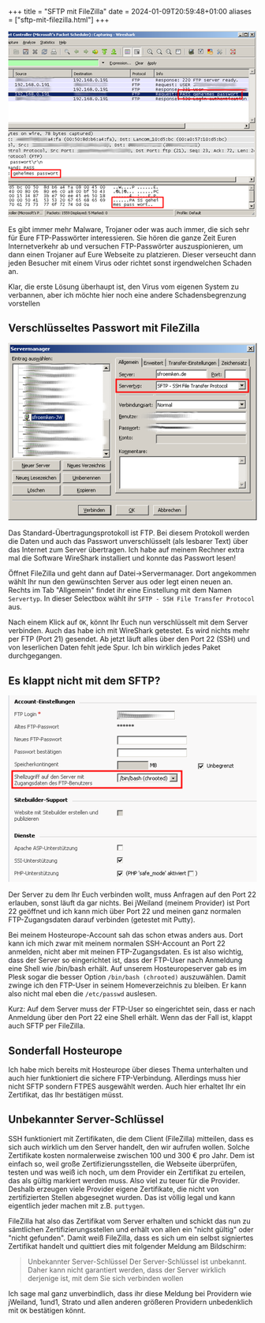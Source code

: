 +++
title = "SFTP mit FileZilla"
date = 2024-01-09T20:59:48+01:00
aliases = ["sftp-mit-filezilla.html"]
+++

![Unverschlüsseltes FTP Passwort](sftp-wireshark.png "FTP Passwörter sichtbar gemacht mit WireShark")

Es gibt immer mehr Malware, Trojaner oder was auch immer, die sich sehr für Eure FTP-Passwörter interessieren. Sie hören die ganze Zeit Euren Internetverkehr ab und versuchen FTP-Passwörter auszuspionieren, um dann einen Trojaner auf Eure Webseite zu platzieren. Dieser verseucht dann jeden Besucher mit einem Virus oder richtet sonst irgendwelchen Schaden an.

Klar, die erste Lösung überhaupt ist, den Virus vom eigenen System zu verbannen, aber ich möchte hier noch eine andere Schadensbegrenzung vorstellen

## Verschlüsseltes Passwort mit FileZilla

![Verschlüsseltes SFTP Passwort](sftp-filezilla.png "SFTP als Servertyp in FileZilla auswählen")

Das Standard-Übertragungsprotokoll ist FTP. Bei diesem Protokoll werden die Daten und auch das Passwort unverschlüsselt (als lesbarer Text) über das Internet zum Server übertragen. Ich habe auf meinem Rechner extra mal die Software WireShark installiert und konnte das Passwort lesen!

Öffnet FileZilla und geht dann auf Datei->Servermanager. Dort angekommen wählt Ihr nun den gewünschten Server aus oder legt einen neuen an. Rechts im Tab "Allgemein" findet ihr eine Einstellung mit dem Namen `Servertyp`. In dieser Selectbox wählt ihr `SFTP - SSH File Transfer Protocol` aus.

Nach einem Klick auf `OK`, könnt Ihr Euch nun verschlüsselt mit dem Server verbinden. Auch das habe ich mit WireShark getestet. Es wird nichts mehr per FTP (Port 21) gesendet. Ab jetzt läuft alles über den Port 22 (SSH) und von leserlichen Daten fehlt jede Spur. Ich bin wirklich jedes Paket durchgegangen.

## Es klappt nicht mit dem SFTP?

![Korrekte Shell einstellen](sftp-hosteurope.png "Korrekte Shell für den FTP Account im Kundenmenü einstellen")

Der Server zu dem Ihr Euch verbinden wollt, muss Anfragen auf den Port 22 erlauben, sonst läuft da gar nichts. Bei jWeiland (meinem Provider) ist Port 22 geöffnet und ich kann mich über Port 22 und meinen ganz normalen FTP-Zugangsdaten darauf verbinden (getestet mit Putty).

Bei meinem Hosteurope-Account sah das schon etwas anders aus. Dort kann ich mich zwar mit meinem normalen SSH-Account an Port 22 anmelden, nicht aber mit meinen FTP-Zugangsdaten. Es ist also wichtig, dass der Server so eingerichtet ist, dass der FTP-User nach Anmeldung eine Shell wie /bin/bash erhält. Auf unserem Hosteuropeserver gab es im Plesk sogar die besser Option `/bin/bash (chrooted)` auszuwählen. Damit zwinge ich den FTP-User in seinem Homeverzeichnis zu bleiben. Er kann also nicht mal eben die `/etc/passwd` auslesen.

Kurz: Auf dem Server muss der FTP-User so eingerichtet sein, dass er nach Anmeldung über den Port 22 eine Shell erhält. Wenn das der Fall ist, klappt auch SFTP per FileZilla.

## Sonderfall Hosteurope

Ich habe mich bereits mit Hosteurope über dieses Thema unterhalten und auch hier funktioniert die sichere FTP-Verbindung. Allerdings muss hier nicht SFTP sondern FTPES ausgewählt werden. Auch hier erhaltet Ihr ein Zertifikat, das Ihr bestätigen müsst.

## Unbekannter Server-Schlüssel

SSH funktioniert mit Zertifikaten, die dem Client (FileZilla) mitteilen, dass es sich auch wirklich um den Server handelt, den wir aufrufen wollen. Solche Zertifikate kosten normalerweise zwischen 100 und 300 € pro Jahr. Dem ist einfach so, weil große Zertifizierungsstellen, die Webseite überprüfen, testen und was weiß ich noch, um dem Provider ein Zertifikat zu erteilen, das als gültig markiert werden muss. Also viel zu teuer für die Provider. Deshalb erzeugen viele Provider eigene Zertifikate, die nicht von zertifizierten Stellen abgesegnet wurden. Das ist völlig legal und kann eigentlich jeder machen mit z.B. `puttygen`.

FileZilla hat also das Zertifikat vom Server erhalten und schickt das nun zu sämtlichen Zertifizierungsstellen und erhält von allen ein "nicht gültig" oder "nicht gefunden". Damit weiß FileZilla, dass es sich um ein selbst signiertes Zertifikat handelt und quittiert dies mit folgender Meldung am Bildschirm:

> Unbekannter Server-Schlüssel
> Der Server-Schlüssel ist unbekannt. Daher kann nicht garantiert werden, dass der
Server wirklich derjenige ist, mit dem Sie sich verbinden wollen

Ich sage mal ganz unverbindlich, dass ihr diese Meldung bei Providern wie jWeiland, 1und1, Strato und allen anderen größeren Providern unbedenklich mit `OK` bestätigen könnt.
